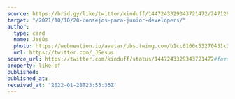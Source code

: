 ```yaml
---
source: https://brid.gy/like/twitter/kinduff/1447243329343721472/2471281724
target: "/2021/10/10/20-consejos-para-junior-developers/"
author:
  type: card
  name: Jesús
  photo: https://webmention.io/avatar/pbs.twimg.com/b1cc6106c53270431c39859d094325ef49bcfbe1a7684e27d4593e7f59dd5445.jpg
  url: https://twitter.com/_JSesus
source_url: https://twitter.com/kinduff/status/1447243329343721472#favorited-by-2471281724
property: like-of
published:
published_at:
received_at: '2022-01-28T23:55:36Z'
---
```


